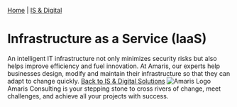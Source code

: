 [Home](https://amaris.com) | [IS & Digital](https://amaris.com/business-line/is-and-digital/)
# Infrastructure as a Service (IaaS)
An intelligent IT infrastructure not only minimizes security risks but also helps improve efficiency and fuel innovation. At Amaris, our experts help businesses design, modify and maintain their infrastructure so that they can adapt to change quickly.
[Back to IS & Digital Solutions](https://amaris.com/business-line/is-and-digital/)
![Amaris Logo](https://amaris.com/wp-content/themes/amaris/dist/images/amaris-logo-pink.svg)
Amaris Consulting is your stepping stone to cross rivers of change, meet challenges, and achieve all your projects with success.
